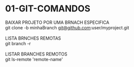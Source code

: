 # 01-GIT-COMANDOS

BAIXAR PROJETO POR UMA BRNACH ESPECIFICA <br>
git clone -b minhaBranch git@github.com:user/myproject.git <br>
<br>
LISTA BRNCHES REMOTAS <br>
git branch -r 
<br><br>
LISTAR BRANCHES REMOTOS <br>
git ls-remote 'remote-name' <br>



